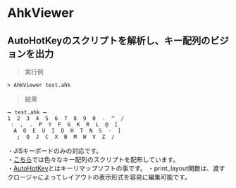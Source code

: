 # AhkViewer
## AutoHotKeyのスクリプトを解析し、キー配列のビジョンを出力

>実行例

    > AhkViewer test.ahk

>結果

    ➖ test.ahk ➖
    1  2  3  4  5  6  7  8  9  0  -  ^  /
     :  ,  .  P  Y  F  G  K  R  L  @  [
      A  O  E  U  I  D  H  T  N  S  -  ]
       ;  Q  J  C  X  B  M  W  V  Z  /

・JISキーボードのみの対応です。  
・[こちら](https://github.com/yudai-uehara/Key-Layouts)では色々なキー配列のスクリプトを配布しています。  
・[AutoHotKey](https://autohotkey.com/)とはキーリマップソフトの事です。
・print_layout関数は、渡すクロージャによってレイアウトの表示形式を容易に編集可能です。
